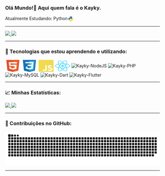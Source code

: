 ### Olá Mundo!👋 Aqui quem fala é o Kayky.
 Atualmente Estudando: Python<img align="center" alt="Kayky-Python" height="20" width="20" src="https://raw.githubusercontent.com/devicons/devicon/master/icons/python/python-original.svg"> 

---

<div>
  <a href="https://github.com/Kayky-007">
    <img height="180em" src="https://github-readme-stats.vercel.app/api?username=Kayky-007&show_icons=true&theme=dark&include_all_commits=true&count_private=true" />
    <img height="180em" src="https://github-readme-stats.vercel.app/api/top-langs/?username=Kayky-007&layout=compact&langs_count=16&theme=dark" />
  </a>
</div>

---

### 🚀 Tecnologias que estou aprendendo e utilizando:
<div style="display: inline_block">
  <img align="center" alt="Kayky-HTML" height="40" width="50" src="https://raw.githubusercontent.com/devicons/devicon/master/icons/html5/html5-original.svg">
  <img align="center" alt="Kayky-CSS" height="40" width="50" src="https://raw.githubusercontent.com/devicons/devicon/master/icons/css3/css3-original.svg">
  <img align="center" alt="Kayky-JS" height="40" width="50" src="https://raw.githubusercontent.com/devicons/devicon/master/icons/javascript/javascript-plain.svg">
  <img align="center" alt="Kayky-React" height="40" width="50" src="https://raw.githubusercontent.com/devicons/devicon/master/icons/react/react-original.svg">
  <img align="center" alt="Kayky-NodeJS" height="40" width="50" src="https://cdn.jsdelivr.net/gh/devicons/devicon@latest/icons/nodejs/nodejs-plain-wordmark.svg" />
  <img align="center" alt="Kayky-PHP" height="40" width="50" src="https://cdn.jsdelivr.net/gh/devicons/devicon@latest/icons/php/php-original.svg" />
  <img align="center" alt="Kayky-MySQL" height="40" width="50" src="https://cdn.jsdelivr.net/gh/devicons/devicon@latest/icons/mysql/mysql-original-wordmark.svg" />
  <img align="center" alt="Kayky-Dart" height="40" width="50" src="https://cdn.jsdelivr.net/gh/devicons/devicon@latest/icons/dart/dart-original.svg" />
  <img align="center" alt="Kayky-Flutter" height="40" width="50" src="https://cdn.jsdelivr.net/gh/devicons/devicon@latest/icons/flutter/flutter-original.svg" />
</div>

---

### 📈 Minhas Estatísticas:
<a href="https://github.com/Kayky-007">
  <img height="150em" src="https://github-readme-stats.vercel.app/api?username=Kayky-007&show_icons=true&theme=dark&include_all_commits=true&count_private=true" />
</a>

<a href="https://github.com/Kayky-007">
  <img height="150em" src="https://github-readme-stats.vercel.app/api/top-langs/?username=Kayky-007&layout=compact&langs_count=16&theme=dark" />
</a>

---

### 🐍 Contribuições no GitHub:

<picture>
  <source media="(prefers-color-scheme: dark)" srcset="https://raw.githubusercontent.com/Kayky-007/Kayky-007/output/github-contribution-grid-snake-dark.svg">
  <source media="(prefers-color-scheme: light)" srcset="https://raw.githubusercontent.com/Kayky-007/Kayky-007/output/github-contribution-grid-snake.svg">
  <img alt="github contribution grid snake animation" src="https://raw.githubusercontent.com/Kayky-007/Kayky-007/output/github-contribution-grid-snake.svg">
</picture>

---
